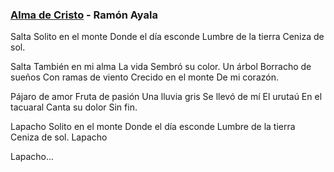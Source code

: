 ### [Alma de Cristo](https://www.youtube.com/watch?v=i-mwsUGBzI4) - Ramón Ayala

Salta
Solito en el monte
Donde el día esconde
Lumbre de la tierra
Ceniza de sol.

Salta
También en mi alma
La vida
Sembró su color.
Un árbol
Borracho de sueños
Con ramas de viento
Crecido en el monte
De mi corazón.

Pájaro de amor
Fruta de pasión
Una lluvia gris
Se llevó de mí
El urutaú
En el tacuaral
Canta su dolor
Sin fin.

Lapacho
Solito en el monte
Donde el día esconde
Lumbre de la tierra
Ceniza de sol.
Lapacho

Lapacho...
